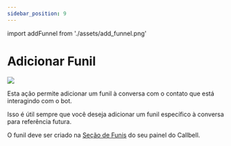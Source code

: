 ```yaml
---
sidebar_position: 9
---
```


import addFunnel from './assets/add_funnel.png'

# Adicionar Funil

<img src={addFunnel} width={180} />

Esta ação permite adicionar um funil à conversa com o contato que está interagindo com o bot.

Isso é útil sempre que você deseja adicionar um funil específico à conversa para referência futura.

O funil deve ser criado na [Seção de Funis](https://dash.callbell.eu/settings/sales_funnel) do seu painel do Callbell.